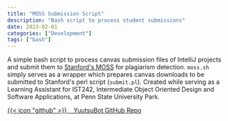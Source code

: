 ```yaml
---
title: "MOSS Submission Script"
description: "Bash script to process student submissions"
date: 2023-02-01
categories: ["Development"]
tags: ["bash"]
---
```

A simple bash script to process canvas submission files of IntelliJ projects and submit them to [Stanford's MOSS](https://theory.stanford.edu/~aiken/moss/) for plagiarism detection. `moss.sh` simply serves as a wrapper which prepares canvas downloads to be submitted to Stanford's perl script (`submit.pl`). Created while serving as a Learning Assistant for IST242, Intermediate Object Oriented Design and Software Applications, at Penn State University Park.

[{{< icon "github" >}}&nbsp;&nbsp;&nbsp;&nbsp;YuutsuBot GitHub Repo](https://github.com/lfgberg/moss)
